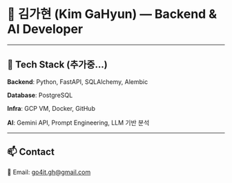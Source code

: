 # 👋 김가현 (Kim GaHyun) — Backend & AI Developer

---

## 🔧 Tech Stack (추가중...)

**Backend**: Python, FastAPI, SQLAlchemy, Alembic

**Database**: PostgreSQL 

**Infra**: GCP VM, Docker, GitHub

**AI**: Gemini API, Prompt Engineering, LLM 기반 분석  

---


## 📫 Contact

📮 Email: go4it.gh@gmail.com  



